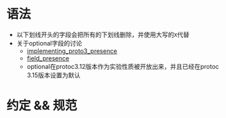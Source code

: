 # 语法

- 以下划线开头的字段会把所有的下划线删除，并使用大写的`X`代替
- 关于optional字段的讨论
  - [implementing_proto3_presence](https://github.com/protocolbuffers/protobuf/blob/main/docs/implementing_proto3_presence.md)
  - [field_presence](https://github.com/protocolbuffers/protobuf/blob/main/docs/field_presence.md)
  - optional在protoc3.12版本作为实验性质被开放出来，并且已经在protoc 3.15版本设置为默认

# 约定 && 规范


